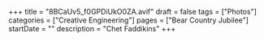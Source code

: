 +++
title = "8BCaUv5_f0GPDiUkO0ZA.avif"
draft = false
tags = ["Photos"]
categories = ["Creative Engineering"]
pages = ["Bear Country Jubilee"]
startDate = ""
description = "Chet Faddikins"
+++
